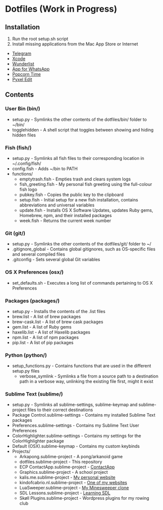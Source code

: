 # Dotfiles (Work in Progress)

## Installation
1. Run the root setup.sh script
2. Install missing applications from the Mac App Store or Internet
  * [Telegram](https://itunes.apple.com/us/app/telegram/id747648890?mt=12)
  * [Xcode](https://itunes.apple.com/en/app/xcode/id497799835?mt=12)
  * [Wunderlist](https://itunes.apple.com/us/app/wunderlist-to-do-list-tasks/id410628904?mt=12)
  * [App for WhatsApp](https://itunes.apple.com/us/app/app-for-whatsapp/id963574990?l=de&ls=1&mt=12)
  * [Popcorn Time](http://popcorn-time.se/)
  * [Pyxel Edit](http://pyxeledit.com/)

## Contents

### User Bin (bin/)
* setup.py - Symlinks the other contents of the dotfiles/bin/ folder to ~/bin/
* togglehidden - A shell script that toggles between showing and hiding hidden files

### Fish (fish/)
* setup.py - Symlinks all fish files to their corresponding location in ~/.config/fish/
* config.fish - Adds ~/bin to PATH
* functions/
  * emptytrash.fish - Empties trash and clears system logs
  * fish_greeting.fish - My personal fish greeting using the full-colour fish logo
  * pubkey.fish - Copies the public key to the clipboard
  * setup.fish - Initial setup for a new fish installation, contains abbreviations and universal variables
  * update.fish - Installs OS X Software Updates, updates Ruby gems, Homebrew, npm, and their installed packages
  * week.fish - Returns the current week number

### Git (git/)
* setup.py - Symlinks the other contents of the dotfiles/git/ folder to ~/
* .gitignore_global - Contains global gitignores, such as OS-specific files and several compiled files
* .gitconfig - Sets several global Git variables

### OS X Preferences (osx/)
* set_defaults.sh - Executes a long list of commands pertaining to OS X Preferences

### Packages (packages/)
* setup.py - Installs the contents of the .list files
* brew.list - A list of brew packages
* brew-cask.list - A list of brew cask packages
* gem.list - A list of Ruby gems
* haxelib.list - A list of Haxelib packages
* npm.list - A list of npm packages
* pip.list - A list of pip packages

### Python (python/)
* setup_functions.py - Contains functions that are used in the different setup.py files
  * verbose_symlink - Symlinks a file from a source path to a destination path in a verbose way, unlinking the existing     file first, might it exist

### Sublime Text (sublime/)
* setup.py - Symlinks all sublime-settings, sublime-keymap and sublime-project files to their correct destinations
* Package Control.sublime-settings - Contains my installed Sublime Text packages
* Preferences.sublime-settings - Contains my Sublime Text User Preferences
* ColorHighlighter.sublime-settings - Contains my settings for the ColorHighlighter package
* Default (OSX).sublime-keymap - Contains my custom keybinds
* Projects/
  * Arkapong.sublime-project - A pong/arkanoid game
  * dotfiles.sublime-project - This repository
  * ECP ContactApp.sublime-project - [ContactApp](https://github.com/incodehq/contactapp)
  * Graphics.sublime-project - A school project
  * kalis.me.sublime-project - [My personal website](http://kalis.me)
  * kindofcabrio.nl.sublime-project - [One of my websites](http://kindofcabrio.nl)
  * LuaSweeper.sublime-project - [My Minesweeper clone](https://github.com/rkalis/LuaSweeper)
  * SDL Lessons.sublime-project - [Learning SDL](http://www.willusher.io/pages/sdl2/)
  * Skøll Plugins.sublime-project - Wordpress plugins for my rowing club
